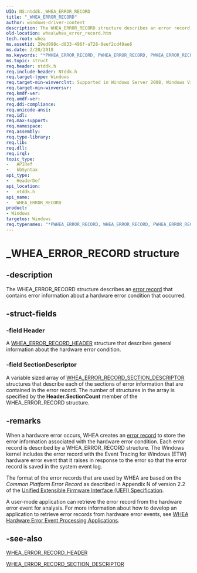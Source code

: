 ```yaml
---
UID: NS:ntddk._WHEA_ERROR_RECORD
title: "_WHEA_ERROR_RECORD"
author: windows-driver-content
description: The WHEA_ERROR_RECORD structure describes an error record that contains error information about a hardware error condition that occurred.
old-location: whea\whea_error_record.htm
tech.root: whea
ms.assetid: 29ed998c-d833-496f-a728-0eef2cd49ae6
ms.date: 2/20/2018
ms.keywords: "*PWHEA_ERROR_RECORD, PWHEA_ERROR_RECORD, PWHEA_ERROR_RECORD structure pointer [WHEA Drivers and Applications], WHEA_ERROR_RECORD, WHEA_ERROR_RECORD structure [WHEA Drivers and Applications], _WHEA_ERROR_RECORD, ntddk/PWHEA_ERROR_RECORD, ntddk/WHEA_ERROR_RECORD, whea.whea_error_record, whearef_dc309156-feee-4cc2-ba75-d39f3f05fa5f.xml"
ms.topic: struct
req.header: ntddk.h
req.include-header: Ntddk.h
req.target-type: Windows
req.target-min-winverclnt: Supported in Windows Server 2008, Windows Vista SP1, and later versions of Windows.
req.target-min-winversvr: 
req.kmdf-ver: 
req.umdf-ver: 
req.ddi-compliance: 
req.unicode-ansi: 
req.idl: 
req.max-support: 
req.namespace: 
req.assembly: 
req.type-library: 
req.lib: 
req.dll: 
req.irql: 
topic_type:
-	APIRef
-	kbSyntax
api_type:
-	HeaderDef
api_location:
-	ntddk.h
api_name:
-	WHEA_ERROR_RECORD
product:
- Windows
targetos: Windows
req.typenames: "*PWHEA_ERROR_RECORD, WHEA_ERROR_RECORD, PWHEA_ERROR_RECORD"
---
```


# _WHEA_ERROR_RECORD structure


## -description


The WHEA_ERROR_RECORD structure describes an <a href="https://msdn.microsoft.com/080da29a-b5cb-45a5-848d-048d9612ee2a">error record</a> that contains error information about a hardware error condition that occurred.


## -struct-fields




### -field Header

A <a href="https://msdn.microsoft.com/library/windows/hardware/ff560487">WHEA_ERROR_RECORD_HEADER</a> structure that describes general information about the hardware error condition.


### -field SectionDescriptor

A variable sized array of <a href="https://msdn.microsoft.com/library/windows/hardware/ff560496">WHEA_ERROR_RECORD_SECTION_DESCRIPTOR</a> structures that describe each of the sections of error information that are contained in the error record. The number of structures in the array is specified by the <b>Header.SectionCount</b> member of the WHEA_ERROR_RECORD structure.


## -remarks



When a hardware error occurs, WHEA creates an <a href="https://msdn.microsoft.com/080da29a-b5cb-45a5-848d-048d9612ee2a">error record</a> to store the error information associated with the hardware error condition. Each error record is described by a WHEA_ERROR_RECORD structure. The Windows kernel includes the error record with the Event Tracing for Windows (ETW) hardware error event that it raises in response to the error so that the error record is saved in the system event log.

The format of the error records that are used by WHEA are based on the <i>Common Platform Error Record</i> as described in Appendix N of version 2.2 of the <a href="http://go.microsoft.com/fwlink/p/?linkid=69484">Unified Extensible Firmware Interface (UEFI) Specification</a>.

A user-mode application can retrieve the error record from the hardware error event for analysis. For more information about how to develop an application to retrieve error records from hardware error events, see <a href="https://msdn.microsoft.com/df1790ec-5a7f-41c2-94df-757621e67ade">WHEA Hardware Error Event Processing Applications</a>.




## -see-also




<a href="https://msdn.microsoft.com/library/windows/hardware/ff560487">WHEA_ERROR_RECORD_HEADER</a>



<a href="https://msdn.microsoft.com/library/windows/hardware/ff560496">WHEA_ERROR_RECORD_SECTION_DESCRIPTOR</a>
 

 

